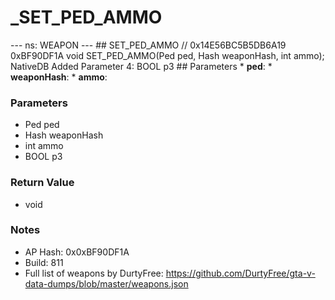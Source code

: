 # _SET_PED_AMMO

--- ns: WEAPON --- ## SET_PED_AMMO  // 0x14E56BC5B5DB6A19 0xBF90DF1A void SET_PED_AMMO(Ped ped, Hash weaponHash, int ammo);  NativeDB Added Parameter 4: BOOL p3  ## Parameters * **ped**: * **weaponHash**: * **ammo**:

### Parameters
* Ped ped
* Hash weaponHash
* int ammo
* BOOL p3

### Return Value
* void

### Notes
* AP Hash: 0x0xBF90DF1A
* Build: 811
* Full list of weapons by DurtyFree: https://github.com/DurtyFree/gta-v-data-dumps/blob/master/weapons.json

